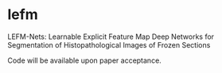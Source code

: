# lefm
LEFM-Nets: Learnable Explicit Feature Map Deep Networks for Segmentation of Histopathological Images of Frozen Sections

Code will be available upon paper acceptance.
